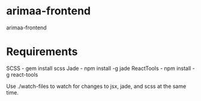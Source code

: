 # arimaa-frontend
arimaa-frontend

# Requirements
SCSS - gem install scss
Jade - npm install -g jade
ReactTools - npm install -g react-tools

Use ./watch-files to watch for changes to jsx, jade, and scss at the same time.
